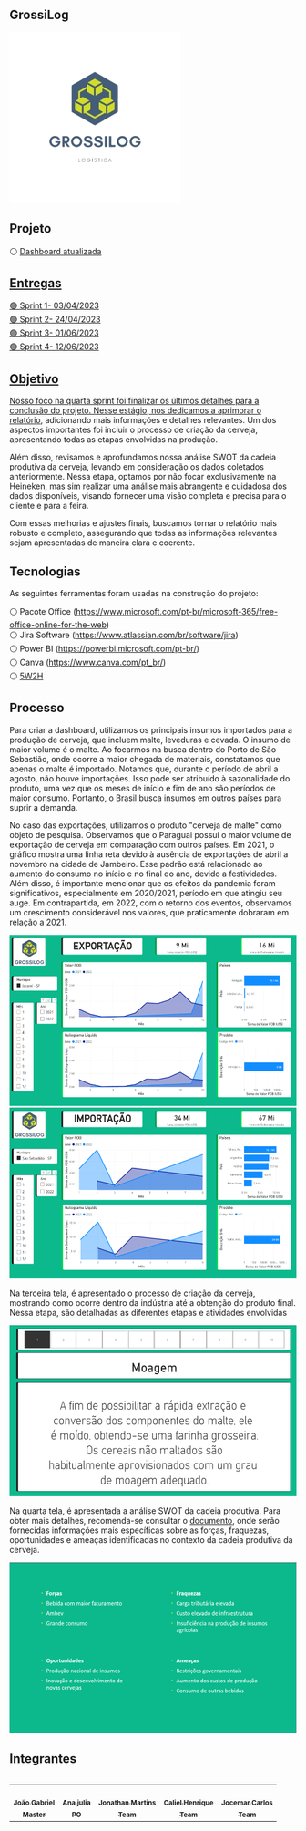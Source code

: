 ## GrossiLog

<div align="left">
  <img src="./Projeto/Logopng.png" height="300" width="300"/>
</div>

## Projeto
⚪ <a href="https://app.powerbi.com/Redirect?action=OpenApp&appId=66bdd59d-e517-4eed-a300-9fe6774afe9c&ctid=cf72e2bd-7a2b-4783-bdeb-39d57b07f76f"> Dashboard atualizada

## Entregas
🟢 Sprint 1- 03/04/2023<br /> 
🟢 Sprint 2- 24/04/2023<br /> 
🟢 Sprint 3- 01/06/2023<br /> 
🟢 Sprint 4- 12/06/2023

## Objetivo

Nosso foco na quarta sprint foi finalizar os últimos detalhes para a conclusão do projeto. Nesse estágio, nos dedicamos a aprimorar o <a href="https://github.com/GROSSILOG/Projeto-integrador-SM-1/blob/4-Sprint/Documentos/Relat%C3%B3rio.pdf">relatório</a>, adicionando mais informações e detalhes relevantes. Um dos aspectos importantes foi incluir o processo de criação da cerveja, apresentando todas as etapas envolvidas na produção.

Além disso, revisamos e aprofundamos nossa análise SWOT da cadeia produtiva da cerveja, levando em consideração os dados coletados anteriormente. Nessa etapa, optamos por não focar exclusivamente na Heineken, mas sim realizar uma análise mais abrangente e cuidadosa dos dados disponíveis, visando fornecer uma visão completa e precisa para o cliente e para a feira.

Com essas melhorias e ajustes finais, buscamos tornar o relatório mais robusto e completo, assegurando que todas as informações relevantes sejam apresentadas de maneira clara e coerente.

## Tecnologias

As seguintes ferramentas foram usadas na construção do projeto:

⚪ Pacote Office (https://www.microsoft.com/pt-br/microsoft-365/free-office-online-for-the-web)<br /> 
⚪ Jira Software (https://www.atlassian.com/br/software/jira)<br /> 
⚪ Power BI (https://powerbi.microsoft.com/pt-br/)<br /> 
⚪ Canva (https://www.canva.com/pt_br/)<br />
⚪ <a href="https://github.com/GROSSILOG/Projeto-integrador-SM-1/blob/4-Sprint/Documentos/Tabela-5W2H.xlsx">5W2H</a>

## Processo
  
Para criar a dashboard, utilizamos os principais insumos importados para a produção de cerveja, que incluem malte, leveduras e cevada. O insumo de maior volume é o malte. Ao focarmos na busca dentro do Porto de São Sebastião, onde ocorre a maior chegada de materiais, constatamos que apenas o malte é importado. Notamos que, durante o período de abril a agosto, não houve importações. Isso pode ser atribuído à sazonalidade do produto, uma vez que os meses de início e fim de ano são períodos de maior consumo. Portanto, o Brasil busca insumos em outros países para suprir a demanda.

No caso das exportações, utilizamos o produto "cerveja de malte" como objeto de pesquisa. Observamos que o Paraguai possui o maior volume de exportação de cerveja em comparação com outros países. Em 2021, o gráfico mostra uma linha reta devido à ausência de exportações de abril a novembro na cidade de Jambeiro. Esse padrão está relacionado ao aumento do consumo no início e no final do ano, devido a festividades. Além disso, é importante mencionar que os efeitos da pandemia foram significativos, especialmente em 2020/2021, período em que atingiu seu auge. Em contrapartida, em 2022, com o retorno dos eventos, observamos um crescimento considerável nos valores, que praticamente dobraram em relação a 2021.
  
<div align="left">
  <img src="./Projeto/Imagens/1Dash.png" height="300" width="533"/>
</div>
<div align="left">
  <img src="./Projeto/Imagens/2Dash.png" height="300" width="533"/>
</div>
  
Na terceira tela, é apresentado o processo de criação da cerveja, mostrando como ocorre dentro da indústria até a obtenção do produto final. Nessa etapa, são detalhadas as diferentes etapas e atividades envolvidas
<div align="left">
  <img src="./Projeto/Imagens/3Dash.png" height="300" width="533"/>
</div>
  
Na quarta tela, é apresentada a análise SWOT da cadeia produtiva. Para obter mais detalhes, recomenda-se consultar o <a href="https://github.com/GROSSILOG/Projeto-integrador-SM-1/blob/4-Sprint/Documentos/Analise%20swot.pdf">documento</a>, onde serão fornecidas informações mais específicas sobre as forças, fraquezas, oportunidades e ameaças identificadas no contexto da cadeia produtiva da cerveja.
<div align="left">
  <img src="./Projeto/Imagens/4Dash.png" height="300" width="533"/>

</div>
  
## Integrantes 

<table align="left">
  <tr>
     <td align="center"><a href="https://github.com/joaogabgr"><img src="https://avatars.githubusercontent.com/u/104585766?v=4" width="100px;" alt=""/>        <br /><sub><b>João Gabriel<br>Master</b></sub></a><br /> 
     <td align="center"><a href="https://github.com/AnaJ240"><img src="https://avatars.githubusercontent.com/u/132076974?v=4" width="100px;" alt=""/>        <br /><sub><b>Ana julia<br>PO</b></sub></a><br />
     <td align="center"><a href="https://github.com/Jhoww28"><img src="https://avatars.githubusercontent.com/u/128087120?v=4" width="100px;" alt=""/>        <br /><sub><b>Jonathan Martins<br>Team</b></sub></a><br /> 
     <td align="center"><a href="https://github.com/Calszika2001"><img src="https://avatars.githubusercontent.com/u/131174544?v=4" width="100px;" alt=""/>        <br /><sub><b>Caliel Henrique<br>Team</b></sub></a><br />     
     <td align="center"><a href="https://github.com/JJI1012"><img src="https://avatars.githubusercontent.com/u/130483310?v=4" width="100px;" alt=""/>        <br /><sub><b>Jocemar Carlos<br>Team</b></sub></a><br />     
</table>
